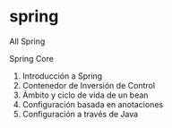 # spring
All Spring


Spring Core

1. Introducción a Spring
2. Contenedor de Inversión de Control 
3. Ámbito y ciclo de vida de un bean
4. Configuración basada en anotaciones 
5. Configuración a través de Java
